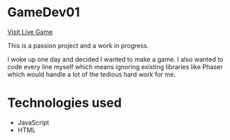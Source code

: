 # GameDev01
[Visit Live Game](https://vanillacoder.github.io/GameDev01/)

<p>This is a passion project and a work in progress.</p> 
<p>I woke up one day and decided I wanted to make a game. I also wanted to code every line myself which means ignoring existing libraries like Phaser which would handle a lot of the tedious hard work for me.</p>

# Technologies used
+ JavaScript
+ HTML
